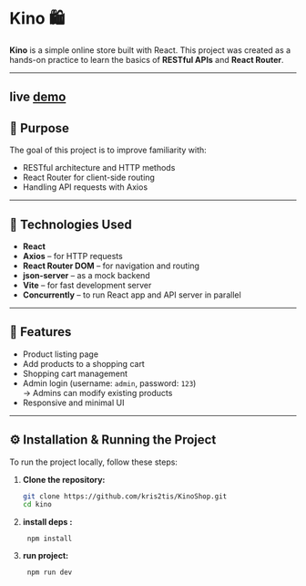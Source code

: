 # Kino 🛍️

**Kino** is a simple online store built with React. This project was created as a hands-on practice to learn the basics of **RESTful APIs** and **React Router**.

---
live [demo](https://kino-iran.netlify.app/)
---

## 🎯 Purpose

The goal of this project is to improve familiarity with:
- RESTful architecture and HTTP methods
- React Router for client-side routing
- Handling API requests with Axios

---

## 🚀 Technologies Used

- **React**
- **Axios** – for HTTP requests
- **React Router DOM** – for navigation and routing
- **json-server** – as a mock backend
- **Vite** – for fast development server
- **Concurrently** – to run React app and API server in parallel

---

## 🛒 Features

- Product listing page  
- Add products to a shopping cart  
- Shopping cart management  
- Admin login (username: `admin`, password: `123`)  
  → Admins can modify existing products  
- Responsive and minimal UI

---

## ⚙️ Installation & Running the Project

To run the project locally, follow these steps:

1. **Clone the repository:**

   ```bash
   git clone https://github.com/kris2tis/KinoShop.git
   cd kino

2. **install deps :**

   ``` 
    npm install

3. **run project:**

   ```
    npm run dev
   
